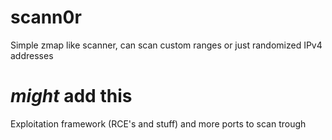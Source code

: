 # scann0r
Simple zmap like scanner, can scan custom ranges or just randomized IPv4 addresses

# *might* add this
Exploitation framework (RCE's and stuff) and more ports to scan trough
